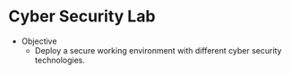 # Cyber Security Lab
- Objective
    - Deploy a secure working environment with different cyber security technologies. 
